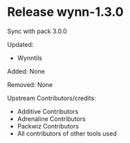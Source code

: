 # Release wynn-1.3.0

Sync with pack 3.0.0

Updated:
- Wynntils

Added:
None

Removed:
None

Upstream Contributors/credits:
- Additive Contributors
- Adrenaline Contributors
- Packwiz Contributors
- All contributors of other tools used

